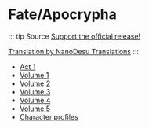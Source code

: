 # Fate/Apocrypha

::: tip Source
[Support the official release!](https://www.amazon.co.jp/-/en/gp/product/B0753GJ5HM?ref_=dbs_p_mng_rwt_ser_shvlr&storeType=ebooks)

[Translation by NanoDesu Translations](https://fateapocryphathetranslation.wordpress.com/)
:::

* [Act 1](Apocrypha/Act-1.md)
* [Volume 1](Apocrypha/Vol-1.md)
* [Volume 2](Apocrypha/Vol-2.md)
* [Volume 3](Apocrypha/Vol-3.md)
* [Volume 4](Apocrypha/Vol-4.md)
* [Volume 5](Apocrypha/Vol-5.md)
* [Character profiles](Apocrypha/Apoc-profiles.md)